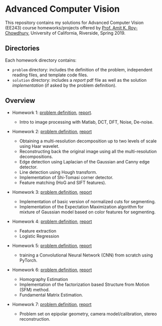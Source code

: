 # Advanced Computer Vision

This repository contains my solutions for Advanced Computer Vision (EE243) course homeworks/projects offered by [Prof. Amit K. Roy-Chowdhury](https://vcg.engr.ucr.edu/amit), University of California, Riverside, Spring 2019.

## Directories

Each homework directory contains:
- ```problem``` directory: includes the definition of the problem, independent reading files, and template code files.
- ```solution``` directory: includes a _report_ pdf file as well as the solution _implementation_ (if asked by the problem definition).

## Overview
- Homework 1: [problem definition](https://github.com/AliJahan/AdvancedComputerVision/blob/master/HW1/problem/Assignment-1.pdf), [report](https://github.com/AliJahan/AdvancedComputerVision/blob/master/HW1/solution/Report.pdf). 
    - Intro to image processing with Matlab, DCT, DFT, Noise, De-noise.

- Homework 2: [problem definition](https://github.com/AliJahan/AdvancedComputerVision/blob/master/HW2/problem/Assignment-2.pdf), [report](https://github.com/AliJahan/AdvancedComputerVision/blob/master/HW2/solution/report.pdf)
    - Obtaining a multi-resolution decomposition up to two levels of scale using Haar wavelet.
    - Reconstructing back the original image using all the multi-resolution decompositions.
    - Edge detection using Laplacian of the Gaussian and Canny edge detector.
    - Line detection using Hough transform.
    - Implementation of Shi-Tomasi corner detector.
    - Feature matching (HoG and SIFT features).

- Homework 3: [problem definition](https://github.com/AliJahan/AdvancedComputerVision/blob/master/HW3/problem/Assignment-3.pdf), [report](https://github.com/AliJahan/AdvancedComputerVision/blob/master/HW3/solution/Report.pdf)
    - Implementation of basic version of normalized cuts for segmenting.
    - Implementation of the Expectation Maximization algorithm for mixture of Gaussian model based on color features for segmenting.
- Homework 4: [problem definition](https://github.com/AliJahan/AdvancedComputerVision/blob/master/HW4/problem/Assignment-4.pdf), [report](https://github.com/AliJahan/AdvancedComputerVision/blob/master/HW4/solution/report.pdf)
    - Feature extraction
    - Logistic Regression 
- Homework 5: [problem definition](https://github.com/AliJahan/AdvancedComputerVision/blob/master/HW5/problem/Assignment-5.pdf), [report](https://github.com/AliJahan/AdvancedComputerVision/blob/master/HW5/solution/report.pdf)
    - training a Convolutional Neural Network (CNN) from scratch using PyTorch.
- Homework 6: [problem definition](https://github.com/AliJahan/AdvancedComputerVision/blob/master/HW6/problem/Assignment-6.pdf), [report](https://github.com/AliJahan/AdvancedComputerVision/blob/master/HW6/solution/report.pdf)
    - Homography Estimation
    - Implementation of the factorization based Structure from Motion
(SFM) method.
    - Fundamental Matrix Estimation.
- Homework 7: [problem definition](https://github.com/AliJahan/AdvancedComputerVision/blob/master/HW7/problem.pdf), [report](https://github.com/AliJahan/AdvancedComputerVision/blob/master/HW7/solution.pdf)
    - Problem set on epipolar geometry, camera model/calibration, stereo reconstruction. 

